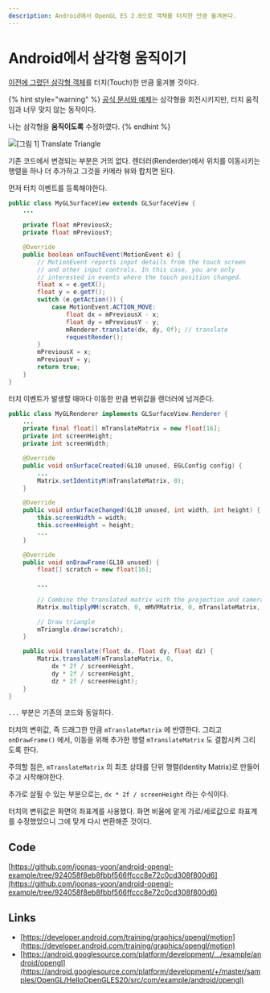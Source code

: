 ```yaml
---
description: Android에서 OpenGL ES 2.0으로 객체를 터치한 만큼 옮겨본다.
---
```


# Android에서 삼각형 움직이기

[이전에 그렸던 삼각형 객체](draw-triangle.md)를 터치\(Touch\)한 만큼 옮겨볼 것이다.

{% hint style="warning" %}
[공식 문서와 예제](https://developer.android.com/training/graphics/opengl/motion)는 삼각형을 회전시키지만, 터치 움직임과 너무 맞지 않는 동작이다.

나는 삼각형을 **움직이도록** 수정하였다.
{% endhint %}

![\[&#xADF8;&#xB9BC; 1\] Translate Triangle](../../.gitbook/assets/android-opengl-translate.gif)

기존 코드에서 변경되는 부분은 거의 없다. 렌더러\(Renderder\)에서 위치를 이동시키는 행렬을 하나 더 추가하고 그것을 카메라 뷰와 합치면 된다.

먼저 터치 이벤트를 등록해야한다.

```java
public class MyGLSurfaceView extends GLSurfaceView {
    ...

    private float mPreviousX;
    private float mPreviousY;

    @Override
    public boolean onTouchEvent(MotionEvent e) {
        // MotionEvent reports input details from the touch screen
        // and other input controls. In this case, you are only
        // interested in events where the touch position changed.
        float x = e.getX();
        float y = e.getY();
        switch (e.getAction()) {
            case MotionEvent.ACTION_MOVE:
                float dx = mPreviousX - x;
                float dy = mPreviousY - y;
                mRenderer.translate(dx, dy, 0f); // translate
                requestRender();
        }
        mPreviousX = x;
        mPreviousY = y;
        return true;
    }
}
```

터치 이벤트가 발생할 때마다 이동한 만큼 변위값을 렌더러에 넘겨준다.

```java
public class MyGLRenderer implements GLSurfaceView.Renderer {
    ...
    private final float[] mTranslateMatrix = new float[16];
    private int screenHeight;
    private int screenWidth;

    @Override
    public void onSurfaceCreated(GL10 unused, EGLConfig config) {
        ...
        Matrix.setIdentityM(mTranslateMatrix, 0);
    }

    @Override
    public void onSurfaceChanged(GL10 unused, int width, int height) {
        this.screenWidth = width;
        this.screenHeight = height;
        ...
    }

    @Override
    public void onDrawFrame(GL10 unused) {
        float[] scratch = new float[16];
        
        ...
        
        // Combine the translated matrix with the projection and camera view
        Matrix.multiplyMM(scratch, 0, mMVPMatrix, 0, mTranslateMatrix, 0);

        // Draw triangle
        mTriangle.draw(scratch);
    }

    public void translate(float dx, float dy, float dz) {
        Matrix.translateM(mTranslateMatrix, 0,
            dx * 2f / screenHeight,
            dy * 2f / screenHeight,
            dz * 2f / screenHeight);
    }
}
```

`...` 부분은 기존의 코드와 동일하다.

터치의 변위값, 즉 드래그한 만큼 `mTranslateMatrix` 에 반영한다. 그리고 `onDrawFrame()` 에서, 이동을 위해 추가한 행렬 `mTranslateMatrix` 도 결합시켜 그리도록 한다.

주의할 점은,  `mTranslateMatrix` 의 최초 상태를 단위 행렬\(Identity Matrix\)로 만들어주고 시작해야한다.

추가로 살필 수 있는 부분으로는, `dx * 2f / screenHeight` 라는 수식이다. 

터치의 변위값은 화면의 좌표계를 사용했다. 화면 비율에 맡게 가로/세로값으로 좌표계를 수정했었으니 그에 맞게 다시 변환해준 것이다. 

## Code

[https://github.com/joonas-yoon/android-opengl-example/tree/924058f8eb8fbbf566ffccc8e72c0cd308f800d6](https://github.com/joonas-yoon/android-opengl-example/tree/924058f8eb8fbbf566ffccc8e72c0cd308f800d6)

## Links

* [https://developer.android.com/training/graphics/opengl/motion](https://developer.android.com/training/graphics/opengl/motion)
* [https://android.googlesource.com/platform/development/.../example/android/opengl](https://android.googlesource.com/platform/development/+/master/samples/OpenGL/HelloOpenGLES20/src/com/example/android/opengl)

